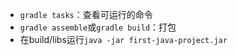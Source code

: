 - `gradle tasks`：查看可运行的命令
- `gradle assemble`或`gradle build`：打包
- 在build/libs运行`java -jar first-java-project.jar`